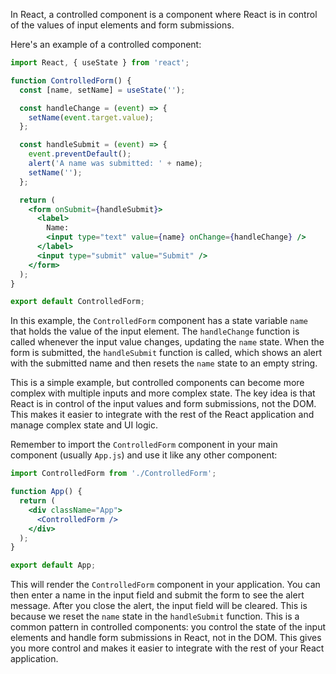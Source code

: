 In React, a controlled component is a component where React is in control of the values of input elements and form submissions. 

Here's an example of a controlled component:

```jsx
import React, { useState } from 'react';

function ControlledForm() {
  const [name, setName] = useState('');

  const handleChange = (event) => {
    setName(event.target.value);
  };

  const handleSubmit = (event) => {
    event.preventDefault();
    alert('A name was submitted: ' + name);
    setName('');
  };

  return (
    <form onSubmit={handleSubmit}>
      <label>
        Name:
        <input type="text" value={name} onChange={handleChange} />
      </label>
      <input type="submit" value="Submit" />
    </form>
  );
}

export default ControlledForm;
```

In this example, the `ControlledForm` component has a state variable `name` that holds the value of the input element. 
The `handleChange` function is called whenever the input value changes, updating the `name` state. 
When the form is submitted, the `handleSubmit` function is called, which shows an alert with the submitted name and then resets the `name` state to an empty string.

This is a simple example, but controlled components can become more complex with multiple inputs and more complex state. 
The key idea is that React is in control of the input values and form submissions, not the DOM. 
This makes it easier to integrate with the rest of the React application and manage complex state and UI logic. 

Remember to import the `ControlledForm` component in your main component (usually `App.js`) and use it like any other component:

```jsx
import ControlledForm from './ControlledForm';

function App() {
  return (
    <div className="App">
      <ControlledForm />
    </div>
  );
}

export default App;
```

This will render the `ControlledForm` component in your application. 
You can then enter a name in the input field and submit the form to see the alert message. After you close the alert, the input field will be cleared. 
This is because we reset the `name` state in the `handleSubmit` function. This is a common pattern in controlled components: you control the state of the input elements and handle form submissions in React, not in the DOM. 
This gives you more control and makes it easier to integrate with the rest of your React application. 
